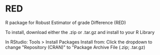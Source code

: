 # RED
R package for Robust Estimator of grade Difference (RED)

To install, download either the .zip or .tar.gz and install to your R Library

In RStudio: Tools > Install Packages Install from:
    Click the dropdown to change "Repository (CRAN)" to
    "Package Archive File (.zip; .tar.gz)
